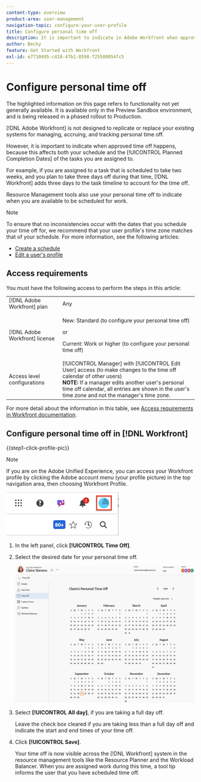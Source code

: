```yaml
---
content-type: overview
product-area: user-management
navigation-topic: configure-your-user-profile
title: Configure personal time off
description: It is important to indicate in Adobe Workfront when approved time off happens, because this affects your schedule and impacts the Planned Completion Dates of the tasks you are assigned to.
author: Becky
feature: Get Started with Workfront
exl-id: e7710495-c418-47b1-8598-725580054fc5
---
```

# Configure personal time off

<!-- Audited: 12/2023 -->

<span class="preview">The highlighted information on this page refers to functionality not yet generally available. It is available only in the Preview Sandbox environment, and is being released in a phased rollout to Production.</span>

[!DNL Adobe Workfront] is not designed to replicate or replace your existing systems for managing, accruing, and tracking personal time off.

However, it is important to indicate when approved time off happens, because this affects both your schedule and the [!UICONTROL Planned Completion Dates] of the tasks you are assigned to.

For example, if you are assigned to a task that is scheduled to take two weeks, and you plan to take three days off during that time, [!DNL Workfront] adds three days to the task timeline to account for the time off.

Resource Management tools also use your personal time off to indicate when you are available to be scheduled for work.

>[!NOTE]
>
>To ensure that no inconsistencies occur with the dates that you schedule your time off for, we recommend that your user profile's time zone matches that of your schedule. For more information, see the following articles:
>
>* [Create a schedule](../../../administration-and-setup/set-up-workfront/configure-timesheets-schedules/create-schedules.md)
>* [Edit a user's profile](../../../administration-and-setup/add-users/create-and-manage-users/edit-a-users-profile.md)
>

## Access requirements

You must have the following access to perform the steps in this article:

<table style="table-layout:auto"> 
 <col> 
 </col> 
 <col> 
 </col> 
 <tbody> 
  <tr> 
   <td role="rowheader">[!DNL Adobe Workfront] plan</td> 
   <td>Any</td> 
  </tr> 
  <tr> 
   <td role="rowheader">[!DNL Adobe Workfront] license</td> 
   <td> <p>New: Standard (to configure your personal time off)</p>
        <p>or</p>
        <p>Current: Work or higher (to configure your personal time off)</p> </td>
  </tr> 
  <tr> 
   <td role="rowheader">Access level configurations</td> 
   <td>[!UICONTROL Manager] with [!UICONTROL Edit User] access (to make changes to the time off calendar of other users)<br>
   <strong>NOTE:</strong> If a manager edits another user's personal time off calendar, all entries are shown in the user's time zone and not the manager's time zone.</td> 
  </tr> 
 </tbody> 
</table>

For more detail about the information in this table, see [Access requirements in Workfront documentation](/help/quicksilver/administration-and-setup/add-users/access-levels-and-object-permissions/access-level-requirements-in-documentation.md).

## Configure personal time off in [!DNL Workfront]

{{step1-click-profile-pic}}

   >[!NOTE]
   >
   >If you are on the Adobe Unified Experience, you can access your Workfront profile by clicking the Adobe account menu (your profile picture) in the top navigation area, then choosing Workfront Profile.
   >
   >![workfront profile](assets/aue-profile.png)

1. In the left panel, click **[!UICONTROL Time Off]**.
1. Select the desired date for your personal time off.

   ![Personal time off calendar](assets/personal-time-off-calendar-0925.png)

1. Select **[!UICONTROL All day]**, if you are taking a full day off.

   Leave the check box cleared if you are taking less than a full day off and indicate the start and end times of your time off.

1. Click **[!UICONTROL Save]**.

   Your time off is now visible across the [!DNL Workfront] system in the resource management tools like the Resource Planner and the Workload Balancer. When you are assigned work during this time, a tool tip informs the user that you have scheduled time off.
